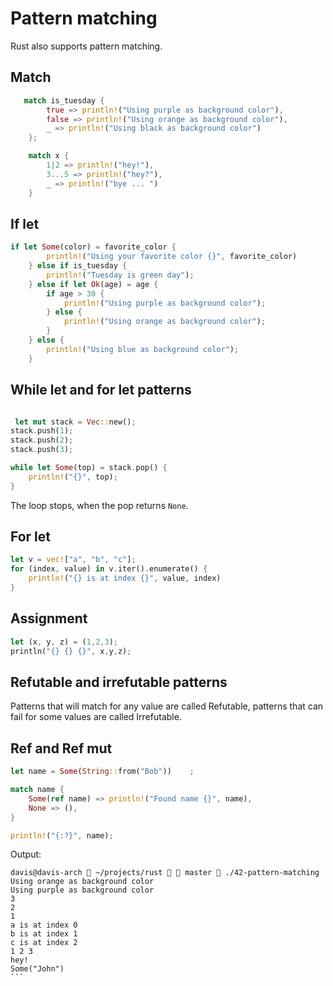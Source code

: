 # Pattern matching

Rust also supports pattern matching. 

## Match

```rust
   match is_tuesday {
        true => println!("Using purple as background color"),
        false => println!("Using orange as background color"),
        _ => println!("Using black as background color")
    };

    match x {
        1|2 => println!("hey!"),
        3...5 => println!("hey?"),
        _ => println!("bye ... ")
    }

```

## If let

```rust
if let Some(color) = favorite_color {
        println!("Using your favorite color {}", favorite_color)
    } else if is_tuesday {
        println!("Tuesday is green day");
    } else if let Ok(age) = age {
        if age > 30 {
            println!("Using purple as background color");
        } else {
            println!("Using orange as background color");
        }
    } else {
        println!("Using blue as background color");
    }
```

## While let and for let patterns

```rust

 let mut stack = Vec::new();
stack.push(1);
stack.push(2);
stack.push(3);

while let Some(top) = stack.pop() {
    println!("{}", top);
}

```

The loop stops, when the pop returns `None`.

## For let

```rust
let v = vec!["a", "b", "c"];
for (index, value) in v.iter().enumerate() {
    println!("{} is at index {}", value, index)
}
```

## Assignment

```rust
let (x, y, z) = (1,2,3);
println("{} {} {}", x,y,z);
```

## Refutable and irrefutable patterns

Patterns that will match for any value are called Refutable, patterns that can fail for some values are called Irrefutable. 

## Ref and Ref mut

```rust
let name = Some(String::from("Bob"))    ;

match name {
    Some(ref name) => println!("Found name {}", name),
    None => (),
}

println!("{:?}", name);
```


Output:

````
davis@davis-arch  ~/projects/rust   master  ./42-pattern-matching
Using orange as background color
Using purple as background color
3
2
1
a is at index 0
b is at index 1
c is at index 2
1 2 3
hey!
Some("John")
```
